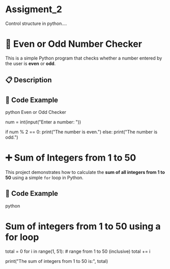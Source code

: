# Assigment_2
Control structure in python....
<br>
# 🔢 Even or Odd Number Checker

This is a simple Python program that checks whether a number entered by the user is **even** or **odd**.
## 📋 Description
## 🧾 Code Example

python
 Even or Odd Checker

num = int(input("Enter a number: "))

if num % 2 == 0:
    print("The number is even.")
else:
    print("The number is odd.")
<br>
# ➕ Sum of Integers from 1 to 50

This project demonstrates how to calculate the **sum of all integers from 1 to 50** using a simple `for` loop in Python.
## 🧾 Code Example

python
# Sum of integers from 1 to 50 using a for loop

total = 0
for i in range(1, 51):  # range from 1 to 50 (inclusive)
    total += i

print("The sum of integers from 1 to 50 is:", total)




